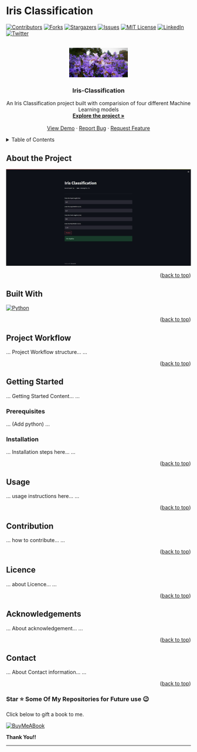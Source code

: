 <!-- To Bring back the link to top--> 
<a name="readme-top"></a>

# Iris Classification 

[![Contributors][contributors-shield]][contributors-url]
[![Forks][forks-shield]][forks-url]
[![Stargazers][stars-shield]][stars-url]
[![Issues][issues-shield]][issues-url]
[![MIT License][license-shield]][license-url]
[![LinkedIn][linkedin-shield]][linkedin-url]
[![Twitter][twitter-shield]][twitter-url]

<!-- MARKDOWN LINKS & IMAGES -->
<!-- https://www.markdownguide.org/basic-syntax/#reference-style-links -->
[contributors-shield]: https://img.shields.io/github/contributors/Ruban2205/Iris_Classification?style=for-the-badge
[contributors-url]: https://github.com/Ruban2205/Iris_Classification/graphs/contributors
[forks-shield]: https://img.shields.io/github/forks/Ruban2205/Iris_Classification?style=for-the-badge
[forks-url]: https://github.com/Ruban2205/Iris_Classification/network/members
[stars-shield]: https://img.shields.io/github/stars/Ruban2205/Iris_Classification?style=for-the-badge
[stars-url]: https://github.com/Ruban2205/Iris_Classification/stargazers
[issues-shield]: https://img.shields.io/github/issues/Ruban2205/Iris_Classification?style=for-the-badge
[issues-url]: https://github.com/Ruban2205/Iris_Classification/issues
[license-shield]: https://img.shields.io/github/license/Ruban2205/Iris_Classification?style=for-the-badge
[license-url]: https://github.com/Ruban2205/Iris_Classification/blob/main/LICENSE
[linkedin-shield]: https://img.shields.io/badge/-LinkedIn-black.svg?style=for-the-badge&logo=linkedin&colorB=555
[linkedin-url]: https://linkedin.com/in/ruban-gino-singh
[twitter-shield]: https://img.shields.io/badge/X.com%20(Twitter)%20-black.svg?style=for-the-badge&logo=X&colorB=555
[twitter-url]: https://x.com/Rubangino


<!-- PROJECT LOGO -->
<br />
<div align="center">
  <a href="https://github.com/Ruban2205/Iris_Classification/">
    <img src="assets/logo.jpg" alt="Logo" width="160" height="80">
  </a>

  <h3 align="center">Iris-Classification</h3>

  <p align="center">
    An Iris Classification project built with comparision of four different Machine Learning models
    <br />
    <a href="https://github.com/Ruban2205/Iris_Classification"><strong>Explore the project »</strong></a>
    <br />
    <br />
    <a href="https://github.com/Ruban2205/Iris_Classification">View Demo</a>
    ·
    <a href="https://github.com/Ruban2205/Iris_Classification/issues">Report Bug</a>
    ·
    <a href="https://github.com/Ruban2205/Iris_Classification/issues">Request Feature</a>
  </p>
</div>

<!-- TABLE OF CONTENTS -->
<details>
  <summary>Table of Contents</summary>
  <ol>
    <li>
      <a href="#about-the-project">About The Project</a>
      <ul>
        <li><a href="#built-with">Built With</a></li>
        <li><a href="#project-workflow">Project Workflow</a></li>
      </ul>
    </li>
    <li>
      <a href="#getting-started">Getting Started</a>
      <ul>
        <li><a href="#prerequisites">Prerequisites</a></li>
        <li><a href="#installation">Installation</a></li>
      </ul>
    </li>
    <li><a href="#usage">Usage</a></li>
    <li><a href="#contribution">Contributing</a></li>
    <li><a href="#licence">License</a></li>
    <li><a href="#acknowledgements">Acknowledgments</a></li>
    <li><a href="#contact">Contact</a></li>
  </ol>
</details>

<!-- About the project-->
## About the Project 

![Iris_Classification_Product_Screenshot](assets/output2.jpg)


<p align="right">(<a href="#readme-top">back to top</a>)</p>


<!--Built with Section--> 
## Built With

[![Python](https://img.shields.io/badge/Python-FFD43B?style=for-the-badge&logo=python&logoColor=blue)](https://github.com/Ruban2205)

<p align="right">(<a href="#readme-top">back to top</a>)</p>

## Project Workflow

...
Project Workflow structure...
...

<p align="right">(<a href="#readme-top">back to top</a>)</p>


<!--Getting Started Section--> 
## Getting Started

...
Getting Started Content...
...

### Prerequisites

...
(Add python) 
... 

### Installation

...
Installation steps here...
...

<p align="right">(<a href="#readme-top">back to top</a>)</p>


<!--Usage-->
## Usage

...
usage instructions here...
...

<p align="right">(<a href="#readme-top">back to top</a>)</p>


<!--Contribution-->
## Contribution

...
how to contribute...
...

<p align="right">(<a href="#readme-top">back to top</a>)</p>


<!--Licence-->
## Licence

...
about Licence...
...

<p align="right">(<a href="#readme-top">back to top</a>)</p>


<!--Acknowledgements-->
## Acknowledgements

...
About acknowledgement... 
...

<p align="right">(<a href="#readme-top">back to top</a>)</p>


<!--Contact-->
## Contact

...
About Contact information...
...

<p align="right">(<a href="#readme-top">back to top</a>)</p>


### Star ⭐ Some Of My Repositories for Future use 😉

Click below to gift a book to me.

[![BuyMeABook](https://img.shields.io/badge/Buy%20Me%20a%20Book-ffdd00?style=for-the-badge&logo=buy-me-a-book&logoColor=black)
](https://bit.ly/3M5jxLd)

**Thank You!!**

<hr/>
